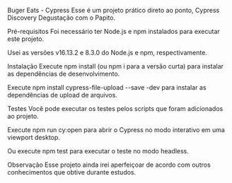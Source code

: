 Buger Eats - Cypress
Esse é um projeto prático direto ao ponto, Cypress Discovery Degustação com o Papito.

Pré-requisitos
Foi necessário ter Node.js e npm instalados para executar este projeto.

Usei as versões v16.13.2 e 8.3.0 do Node.js e npm, respectivamente.


Instalação
Execute npm install (ou npm i para a versão curta) para instalar as dependências de desenvolvimento.

Execute npm install cypress-file-upload --save -dev para instalar as dependências de upload de arquivos.


Testes
Você pode executar os testes pelos scripts que foram adicionados ao projeto.

Execute npm run cy:open para abrir o Cypress no modo interativo em uma viewport desktop.

Ou execute npm test para executar o teste no modo headless.

Observação
Esse projeto ainda irei aperfeiçoar de acordo com outros conhecimentos que obtive durante estudos.